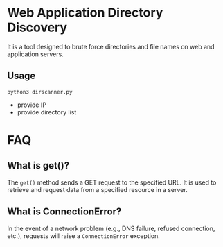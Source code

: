 # Web Application Directory Discovery #

It is a tool designed to brute force directories and file names on web and application servers.

## Usage ##

```python3 dirscanner.py```

- provide IP
- provide directory list

# FAQ #

## What is get()? ##

The `get()` method sends a GET request to the specified URL. It is used to retrieve and request data from a specified resource in a server.

## What is ConnectionError? ##

In the event of a network problem (e.g., DNS failure, refused connection, etc.), requests will raise a `ConnectionError` exception.
